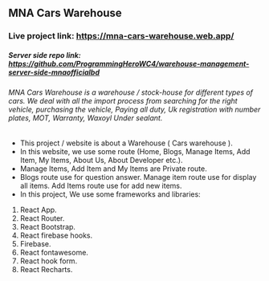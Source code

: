 ## MNA Cars Warehouse

### Live project link: https://mna-cars-warehouse.web.app/

##### Server side repo link: https://github.com/ProgrammingHeroWC4/warehouse-management-server-side-mnaofficialbd

###### MNA Cars Warehouse is a warehouse / stock-house for different types of cars. We deal with all the import process from searching for the right vehicle, purchasing the vehicle, Paying all duty, Uk registration with number plates, MOT, Warranty, Waxoyl Under sealant. 
- This project / website is about a Warehouse ( Cars warehouse ).
- In this website, we use some route (Home, Blogs, Manage Items, Add Item, My Items, About Us, About Developer etc.).
- Manage Items, Add Item and My Items are Private route.
- Blogs route use for question answer. Manage item route use for display all items. Add Items route use for add new items.
- In this project, We use some frameworks and libraries: 
1. React App.
2. React Router.
3. React Bootstrap.
4. React firebase hooks.
5. Firebase.
6. React fontawesome.
7. React hook form.
8. React Recharts.